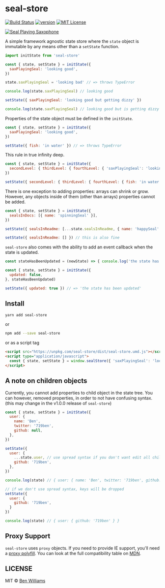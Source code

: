 # seal-store

[![Build Status][build-badge]][build]
[![version][version-badge]][package]
[![MIT License][license-badge]][license]

[![Seal Playing Saxophone][sealImage]][sealImageLink]


A simple framework agnostic state store where the `state` object is immutable by any means other than a `setState` function.

```js
import initState from 'seal-store'

const { state, setState } = initState({
  saxPlayingSeal: 'looking good',
})

state.saxPlayingSeal = 'looking bad' // => throws TypeError

console.log(state.saxPlayingSeal) // looking good

setState({ saxPlayingSeal: 'looking good but getting dizzy' })

console.log(state.saxPlayingSeal) // looking good but is getting dizzy
```

Properties of the state object must be defined in the `initState`.

```js
const { state, setState } = initState({
  saxPlayingSeal: 'looking good',
})

setState({ fish: 'in water' }) // => throws TypeError
```

This rule in true infinity deep.
```js
const { state, setState } = initState({
  secondLevel: { thirdLevel: { fourthLevel: { 'saxPlayingSeal': 'looking good' } } }
})

setState({ secondLevel: { thirdLevel: { fourthLevel: { fish: 'in water' }) // => throws TypeError
```

There is one exception to adding properties: arrays can shrink or grow. However, any objects inside of them (other than arrays) properties cannot be added.
```js
const { state, setState } = initState({
  sealsInDocs: [{ name: 'spinningSeal' }],
})

setState({ sealsInReadme: [...state.sealsInReadme, { name: 'happySeal' }] }) // this is fine

setState({ sealsInReadme: [] }) // this is also fine
```

`seal-store` also comes with the ability to add an event callback when the state is updated.
```js
const stateHasBeenUpdated = (newState) => { console.log('the state has updated') }

const { state, setState } = initState({
  updated: false,
}, stateHasBeenUpdated)

setState({ updated: true }) // => 'the state has been updated'
```


## Install

```sh
yarn add seal-store
```
or
```sh
npm add --save seal-store
```
or as a script tag
```html
<script src="https://unpkg.com/seal-store/dist/seal-store.umd.js"></script>
<script type="application/javascript">
  const { state, setState } = window.sealStore({ 'saxPlayingSeal': 'looking good' })
</script>
```

## A note on children objects
Currently, you cannot add properties to child object in the state tree. You can however, removed properties, in order to not have confusing syntax. (this may change in the v1.0.0 release of `seal-store`)

```js
const { state, setState } = initState({
  user: {
    name: 'Ben',
    twitter: '719ben',
    github: null,
  },
})

setState({
  user: {
    ...state.user, // use spread syntax if you don't want edit all child object keys
    github: '719ben',
  },
})

console.log(state) // { user: { name: 'Ben', twitter: '719ben', github: '719ben' } }

// if we don't use spread syntax, keys will be dropped
setState({
  user: {
    github: '719ben',
  }
})

console.log(state) // { user: { github: '719ben' } }
```

## Proxy Support

`seal-store` uses `proxy` objects. If you need to provide IE support, you'll need a [proxy polyfill](https://github.com/GoogleChrome/proxy-polyfill). You can look at the full compatibility table on [MDN](https://developer.mozilla.org/en-US/docs/Web/JavaScript/Reference/Global_Objects/Proxy).

## LICENSE
MIT © [Ben Williams](https://719ben.com)

[sealImageLink]: https://www.youtube.com/watch?v=X0k7N0ASfp8
[sealImage]: https://media2.giphy.com/media/ySz02sRVFK372/giphy.gif
[build-badge]: https://img.shields.io/travis/719ben/seal-store.svg?style=flat-square
[build]: https://travis-ci.org/719ben/seal-store
[version-badge]: https://img.shields.io/npm/v/seal-store.svg?style=flat-square
[package]: https://www.npmjs.com/package/seal-store
[license-badge]: https://img.shields.io/npm/l/seal-store.svg?style=flat-square
[license]: https://github.com/719ben/seal-store/blob/master/LICENSE
